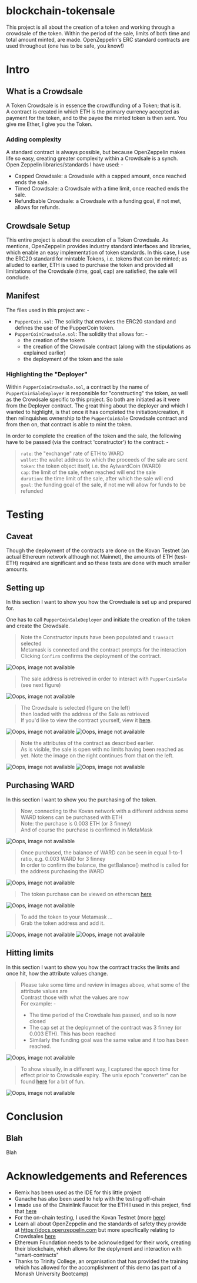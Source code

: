 # blockchain-tokensale
This project is all about the creation of a token and working through a crowdsale of the token.  Within the period of the sale, limits of both time and total amount minted, are made.  OpenZeppelin's ERC standard contracts are used throughout (one has to be safe, you know!)

# Intro
## What is a Crowdsale
A Token Crowdsale is in essence the crowdfunding of a Token; that is it.  
A contract is created in which ETH is the primary currency accepted as payment for the token, and to the payee the minted token is then sent.  You give me Ether, I give you the Token.

### Adding complexity
A standard contract is always possible, but because OpenZeppelin makes life so easy, creating greater complexity within a Crowdsale is a synch.  
Open Zeppelin libraries/standards I have used: -
- Capped Crowdsale: a Crowdsale with a capped amount, once reached ends the sale.
- Timed Crowdsale: a Crowdsale with a time limit, once reached ends the sale.
- Refundbable Crowdsale: a Crowdsale with a funding goal, if not met, allows for refunds.

## Crowdsale Setup
This entire project is about the execution of a Token Crowdsale.  As mentions, OpenZeppelin provides industry standard interfaces and libraries, which enable an easy implementation of token standards.  In this case, I use the ERC20 standard for mintable Tokens, i.e. tokens that can be minted; as alluded to earlier, ETH is used to purchase the token and provided all limitations of the Crowdsale (time, goal, cap) are satisfied, the sale will conclude.

## Manifest
The files used in this project are: -
- `PupperCoin.sol`: The solidity that envokes the ERC20 standard and defines the use of the PupperCoin token.
- `PupperCoinCrowdsale.sol`: The solidity that allows for: -
  - the creation of the tokem
  - the creation of the Crowdsale contract (along with the stipulations as explained earlier)
  - the deployment of the token and the sale

### Highlighting the "Deployer"
Within `PupperCoinCrowdsale.sol`, a contract by the name of `PupperCoinSaleDeployer` is responsible for "constructing" the token, as well as the Crowdsale specific to this project.  So both are initiated as it were from the Deployer contract.  The great thing about the deployer and which I wanted to highlight, is that once it has completed the initiation/creation, it then relinquishes ownership to the `PupperCoinSale` Crowdsale contract and from then on, that contract is able to mint the token.

In order to complete the creation of the token and the sale, the following have to be passed (via the contract 'constructor') to the contract: -
> `rate`: the "exchange" rate of ETH to WARD  
> `wallet`: the wallet address to which the proceeds of the sale are sent  
> `token`: the token object itself, i.e. the AylwardCoin (WARD)  
> `cap`: the limit of the sale, when reached will end the sale  
> `duration`: the time limit of the sale, after which the sale will end  
> `goal`: the funding goal of the sale, if not me will allow for funds to be refunded  

# Testing
## Caveat
Though the deployment of the contracts are done on the Kovan Testnet (an actual Ethereum network although not Mainnet), the amounts of ETH (test-ETH) required are significant and so these tests are done with much smaller amounts.

## Setting up
In this section I want to show you how the Crowdsale is set up and prepared for.

One has to call `PupperCoinSaleDeployer` and initiate the creation of the token and create the Crowdsale.

> Note the Constructor inputs have been populated and `transact` selected  
> Metamask is connected and the contract prompts for the interaction  
> Clicking `Confirm` confirms the deployment of the contract.  

![Oops, image not available](./Screenshots/kovan_deployer_1.png "Deployer")  

> The sale address is retreived in order to interact with `PupperCoinSale` (see next figure)  

![Oops, image not available](./Screenshots/kovan_deployer_2.png "Retrieving Sale and Token addresses")  

> The Crowdsale is selected (figure on the left)  
> then loaded with the address of the Sale as retrieved  
> If you'd like to view the contract yourself, view it [here](https://kovan.etherscan.io/address/0x898147b7eea5ee7a382c8302485b8466c9e48f40).

![Oops, image not available](./Screenshots/kovan_deployer_3.png "Interacting with the Crowdsale")  ![Oops, image not available](./Screenshots/kovan_deployer_4.png "Interacting with the Crowdsale")

> Note the attributes of the contract as described earlier.  
> As is visible, the sale is open with no limits having been reached as yet.
> Note the image on the right continues from that on the left.

![Oops, image not available](./Screenshots/kovan_deployer_8.png "Showing Crowdsale attributes - left")  ![Oops, image not available](./Screenshots/kovan_deployer_7.png "Showing Crowdsale attributes - right")

## Purchasing WARD
In this section I want to show you the purchasing of the token.

> Now, connecting to the Kovan network with a different address some WARD tokens can be purchased with ETH  
> Note: the purchase is 0.003 ETH (or 3 finney)  
> And of course the purchase is confirmed in MetaMask  

![Oops, image not available](./Screenshots/kovan_deployer_10.png "Confirming the purchase")  

> Once purchased, the balance of WARD can be seen in equal 1-to-1 ratio, e.g. 0.003 WARD for 3 finney  
> In order to confirm the balance, the getBalance() method is called for the address purchasing the WARD  

![Oops, image not available](./Screenshots/kovan_deployer_11.png "Showing tokens purchased")  

> The token purchase can be viewed on etherscan [here](https://kovan.etherscan.io/token/0x66fc9bd40cfadda1553f428fb7b58d4ae28b471a?a=0x4c1d1ab973a633582661f13c468cc0aebbe627d9)

![Oops, image not available](./Screenshots/kovan_deployer_12.png "Confirming on Kovan's Etherscan")  

> To add the token to your Metamask ...  
> Grab the token address and add it.  

![Oops, image not available](./Screenshots/kovan_deployer_5.png "Loading the Crowdsale")  ![Oops, image not available](./Screenshots/kovan_deployer_6.png "Interacting with the Crowdsale")

## Hitting limits
In this section I want to show you how the contract tracks the limits and once hit, how the attribute values change.

> Please take some time and review in images above, what some of the attribute values are  
> Contrast those with what the values are now  
> For example: -
> - The time period of the Crowdsale has passed, and so is now closed
> - The cap set at the deploymnet of the contract was 3 finney (or 0.003 ETH).  This has been reached  
> - Similarly the funding goal was the same value and it too has been reached.

![Oops, image not available](./Screenshots/kovan_deployer_14.png "Showing Crowdsale limits")  

> To show visually, in a different way, I captured the epoch time for effect prioir to Crowdsale expiry.
> The unix epoch "converter" can be found [here](https://www.epochconverter.com/) for a bit of fun.

![Oops, image not available](./Screenshots/kovan_deployer_13.png "Epoch converter")  


# Conclusion
## Blah
Blah

# Acknowledgements and References
- Remix has been used as the IDE for this little project
- Ganache has also been used to help with the testing off-chain
- I made use of the Chainlink Faucet for the ETH I used in this project, find that [here](https://faucets.chain.link/kovan)
- For the on-chain testing, I used the Kovan Testnet (more [here](https://kovan-testnet.github.io/website/))
- Learn all about OpenZeppelin and the standards of safety they provide at https://docs.openzeppelin.com but more specifically relating to Crowdsales [here](https://docs.openzeppelin.com/contracts/2.x/crowdsales)
- Ethereum Foundation needs to be acknowledged for their work, creating their blockchain, which allows for the deplyment and interaction with "smart-contracts"
- Thanks to Trinity College, an organisation that has provided the training which has allowed for the accomplishment of this demo (as part of a Monash University Bootcamp)